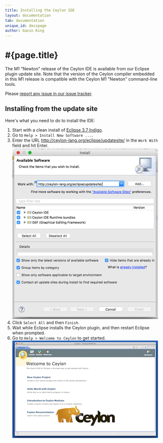 ```yaml
---
title: Installing the Ceylon IDE
layout: documentation
tab: documentation
unique_id: docspage
author: Gavin King
---
```

# #{page.title}

The M1 "Newton" release of the Ceylon IDE is available from our Eclipse 
plugin update site. Note that the version of the Ceylon compiler embedded
in this M1 release is compatible with the Ceylon M1 "Newton" command-line 
tools.

Please [report any issue in our issue tracker][issues].

## Installing from the update site

Here's what you need to do to install the IDE:

1.  Start with a clean install of [Eclipse 3.7 Indigo][eclipse].
2.  Go to `Help > Install New Software ...`.
3.  Enter the URL <http://ceylon-lang.org/eclipse/updatesite/>
    in the `Work With` field and hit Enter.
    ![eclipseupdatesite](/images/eclipseupdatesite.png "Update Site")
4.  Click `Select All` and then `Finish`.
5.  Wait while Eclipse installs the Ceylon plugin, and then restart Eclipse 
    when prompted.
6.  Go to `Help > Welcome to Ceylon` to get started. 
    ![welcomepage](/images/screenshots/intro.png "Welcome Page")

[eclipse]: http://www.eclipse.org/downloads/
[issues]: https://github.com/ceylon/ceylon-ide-eclipse/issues